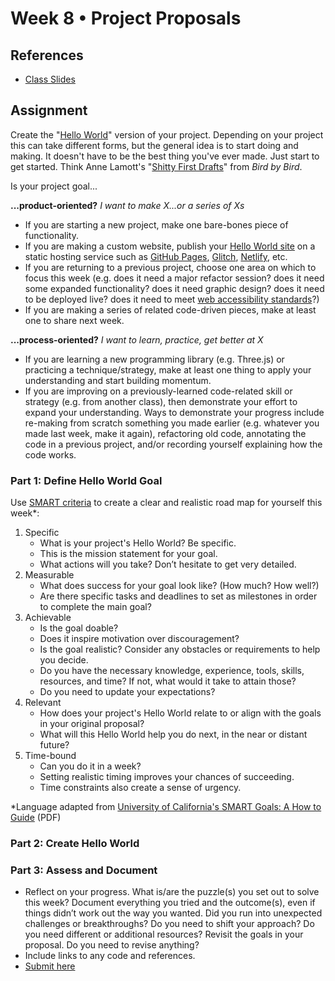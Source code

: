 # Week 8 • Project Proposals

## References

- [Class
  Slides](https://drive.google.com/drive/u/1/folders/1iH0ERUaMkSCn_7A9F4bnBWwMHJmu04ak)

## Assignment

Create the "[Hello
World](https://en.wikipedia.org/wiki/%22Hello,_World!%22_program)" version of
your project. Depending on your project this can take different
forms, but the general idea is to start doing and making. It doesn't have to be
the best thing you've ever made. Just start to get started. Think Anne Lamott's
"[Shitty First
Drafts](https://wrd.as.uky.edu/sites/default/files/1-Shitty%20First%20Drafts.pdf)"
from *Bird by Bird*.

Is your project goal...

**...product-oriented?** *I want to make X...or a series of Xs*

- If you are starting a new project, make one bare-bones piece of functionality.
- If you are making a custom website, publish your [Hello World
  site](https://ellennicklesdemo.github.io/helloworld/) on a static hosting
  service such as [GitHub
  Pages](https://github.com/ellennickles/code-your-way-s24/blob/main/version-control-guides/tips-and-tricks.md#github-pages),
  [Glitch](https://glitch.com/), [Netlify](https://www.netlify.com/), etc.
- If you are returning to a previous project, choose one area on which to focus
  this week (e.g. does it need a major refactor session? does it need some
  expanded functionality? does it need graphic design? does it need to be
  deployed live? does it need to meet [web accessibility
  standards](https://developer.mozilla.org/en-US/docs/Web/Accessibility)?)
- If you are making a series of related code-driven pieces, make at least one to
  share next week.

**...process-oriented?** *I want to learn, practice, get better at X*

- If you are learning a new programming library (e.g. Three.js) or practicing a
  technique/strategy, make at least one thing to apply your understanding and start building momentum.
- If you are improving on a previously-learned code-related skill or strategy
  (e.g. from another class), then demonstrate your effort to expand your
  understanding. Ways to demonstrate your progress include re-making from
  scratch something you made earlier (e.g. whatever you made last week, make
  it again), refactoring old code, annotating the code in a previous project,
  and/or recording yourself explaining how the code works.

### Part 1: Define Hello World Goal

Use [SMART criteria](https://en.wikipedia.org/wiki/SMART_criteria) to create a
clear and realistic road map for yourself this week*:

1. Specific
    - What is your project's Hello World? Be specific.
    - This is the mission statement for your goal.
    - What actions will you take? Don’t hesitate to get very detailed.
2. Measurable
    - What does success for your goal look like? (How much? How well?)
    - Are there specific tasks and deadlines to set as milestones in order to
      complete the main goal?
3. Achievable
    - Is the goal doable?
    - Does it inspire motivation over discouragement?
    - Is the goal realistic? Consider any obstacles or requirements to help you
      decide.
    - Do you have the necessary knowledge, experience, tools, skills, resources,
      and time? If not, what would it take to attain those?
    - Do you need to update your expectations?
4. Relevant
    - How does your project's Hello World relate to or align with the goals in
      your original proposal?
    - What will this Hello World help you do next, in the near or distant
      future?
5. Time-bound
    - Can you do it in a week?
    - Setting realistic timing improves your chances of succeeding.
    - Time constraints also create a sense of urgency.

*Language adapted from [University of California's SMART Goals: A How to
Guide](https://www.ucop.edu/local-human-resources/_files/performance-appraisal/How%20to%20write%20SMART%20Goals%20v2.pdf) (PDF)

### Part 2: Create Hello World

### Part 3: Assess and Document

- Reflect on your progress. What is/are the puzzle(s) you set out to solve this
  week? Document everything you tried and the outcome(s), even if things didn’t
  work out the way you wanted. Did you run into unexpected challenges or
  breakthroughs? Do you need to shift your approach? Do you need different or
  additional resources? Revisit the goals in your proposal. Do you need to
  revise anything?
- Include links to any code and references.
- [Submit here](https://forms.gle/ec4VxRgt8CtAjDGU7)
